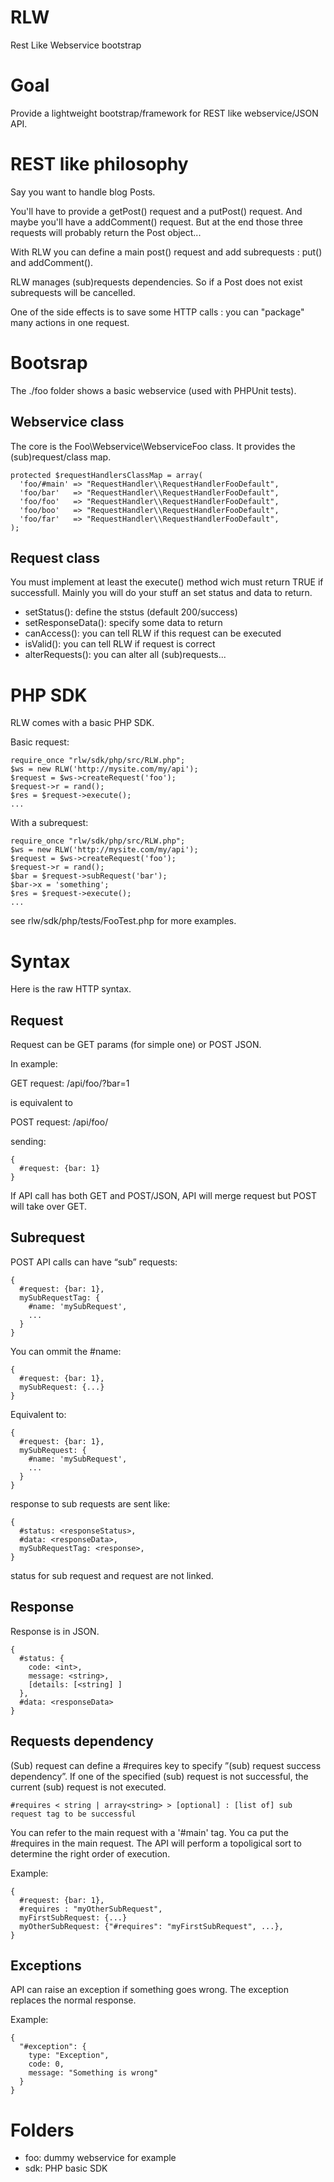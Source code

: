 RLW
===
Rest Like Webservice bootstrap

Goal
====
Provide a lightweight bootstrap/framework for REST like webservice/JSON API.

REST like philosophy
====================
Say you want to handle blog Posts.

You'll have to provide a getPost() request and a putPost() request. And maybe you'll have a addComment() request. But at the end those three requests will probably return the Post object...

With RLW you can define a main post() request and add subrequests : put() and addComment().

RLW manages (sub)requests dependencies. So if a Post does not exist subrequests will be cancelled.

One of the side effects is to save some HTTP calls : you can "package" many actions in one request.

Bootsrap
========

The ./foo folder shows a basic webservice (used with PHPUnit tests).

Webservice class
----------------

The core is the Foo\Webservice\WebserviceFoo class. It provides the (sub)request/class map.

    protected $requestHandlersClassMap = array(
      'foo/#main' => "RequestHandler\\RequestHandlerFooDefault",
      'foo/bar'   => "RequestHandler\\RequestHandlerFooDefault",
      'foo/foo'   => "RequestHandler\\RequestHandlerFooDefault",
      'foo/boo'   => "RequestHandler\\RequestHandlerFooDefault",
      'foo/far'   => "RequestHandler\\RequestHandlerFooDefault",
    );

Request class
-------------

You must implement at least the execute() method wich must return TRUE if successfull.
Mainly you will do your stuff an set status and data to return.

 * setStatus(): define the ststus (default 200/success)
 * setResponseData(): specify some data to return
 * canAccess(): you can tell RLW if this request can be executed
 * isValid(): you can tell RLW if request is correct
 * alterRequests(): you can alter all (sub)requests...

PHP SDK
=======
RLW comes with a basic PHP SDK.

Basic request:

    require_once "rlw/sdk/php/src/RLW.php";
    $ws = new RLW('http://mysite.com/my/api');
    $request = $ws->createRequest('foo');
    $request->r = rand();
    $res = $request->execute();
    ...

With a subrequest:

    require_once "rlw/sdk/php/src/RLW.php";
    $ws = new RLW('http://mysite.com/my/api');
    $request = $ws->createRequest('foo');
    $request->r = rand();
    $bar = $request->subRequest('bar');
    $bar->x = 'something';
    $res = $request->execute();
    ...

see rlw/sdk/php/tests/FooTest.php for more examples.

Syntax
======

Here is the raw HTTP syntax.

Request
-------

Request can be GET params (for simple one) or POST JSON.

In example:

GET request: /api/foo/?bar=1

is equivalent to

POST request: /api/foo/

sending:

    {
      #request: {bar: 1}
    }

If API call has both GET and POST/JSON, API will merge request but POST will take over GET.

Subrequest
----------

POST API calls can have “sub” requests:

    {
      #request: {bar: 1},
      mySubRequestTag: {
        #name: 'mySubRequest',
        ...
      }
    }

You can ommit the #name:

    {
      #request: {bar: 1},
      mySubRequest: {...}
    }

Equivalent to:

    {
      #request: {bar: 1},
      mySubRequest: {
        #name: 'mySubRequest',
        ...
      }
    }

response to sub requests are sent like:

    {
      #status: <responseStatus>,
      #data: <responseData>,
      mySubRequestTag: <response>,
    }
    
status for sub request and request are not linked.

Response
--------

Response is in JSON.

    {
      #status: {
        code: <int>,
        message: <string>,
        [details: [<string] ]
      },
      #data: <responseData>
    }

Requests dependency
-------------------

(Sub) request can define a #requires key to specify ”(sub) request success dependency”. If one of the specified (sub) request is not successful, the current (sub) request is not executed.

    #requires < string | array<string> > [optional] : [list of] sub request tag to be successful

You can refer to the main request with a '#main' tag. You ca put the #requires in the main request. The API will perform a topoligical sort to determine the right order of execution.

Example:

    {
      #request: {bar: 1},
      #requires : "myOtherSubRequest",
      myFirstSubRequest: {...}    
      myOtherSubRequest: {"#requires": "myFirstSubRequest", ...},
    }

Exceptions
----------

API can raise an exception if something goes wrong. The exception replaces the normal response.

Example:

    {
      "#exception": {
        type: "Exception",
        code: 0,
        message: "Something is wrong"
      }
    }


Folders
=======
 + foo: dummy webservice for example
 + sdk: PHP basic SDK
